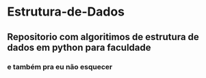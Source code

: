 # Estrutura-de-Dados
## Repositorio com algoritimos de estrutura de dados em python para faculdade 
### e também pra eu não esquecer
